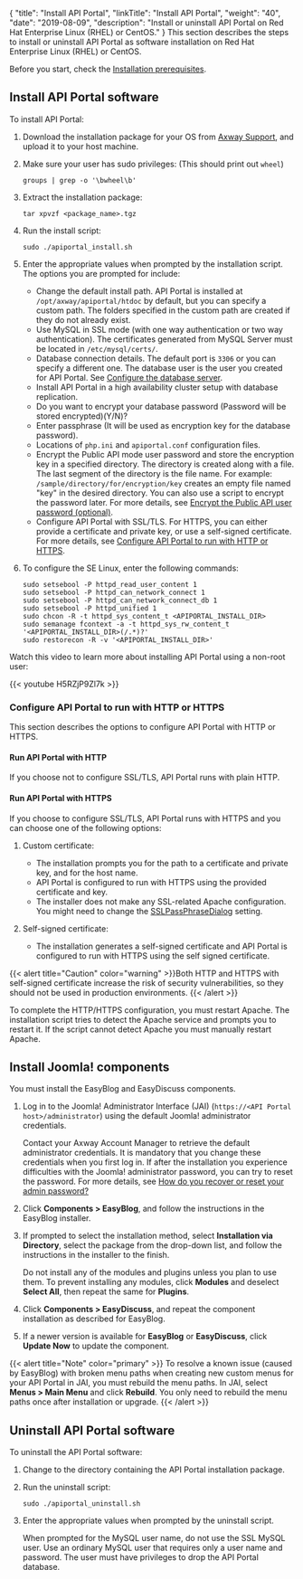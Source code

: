 {
"title": "Install API Portal",
  "linkTitle": "Install API Portal",
  "weight": "40",
  "date": "2019-08-09",
  "description": "Install or uninstall API Portal on Red Hat Enterprise Linux (RHEL) or CentOS."
}
This section describes the steps to install or uninstall API Portal as software installation on Red Hat Enterprise Linux (RHEL) or CentOS.

Before you start, check the [Installation prerequisites](/docs/apim_installation/apiportal_install/install_software_prereqs/).

## Install API Portal software

To install API Portal:

1. Download the installation package for your OS from [Axway Support](https://support.axway.com/), and upload it to your host machine.
2. Make sure your user has sudo privileges: (This should print out `wheel`)

   ```
   groups | grep -o '\bwheel\b'
   ```
3. Extract the installation package:

   ```
   tar xpvzf <package_name>.tgz
   ```
4. Run the install script:

   ```
   sudo ./apiportal_install.sh
   ```
5. Enter the appropriate values when prompted by the installation script. The options you are prompted for include:

   * Change the default install path. API Portal is installed at `/opt/axway/apiportal/htdoc` by default, but you can specify a custom path. The folders specified in the custom path are created if they do not already exist.
   * Use MySQL in SSL mode (with one way authentication or two way authentication). The certificates generated from MySQL Server must be located in `/etc/mysql/certs/`.
   * Database connection details. The default port is `3306` or you can specify a different one. The database user is the user you created for API Portal. See [Configure the database server](/docs/apim_installation/apiportal_install/install_software_configure_database/).
   * Install API Portal in a high availability cluster setup with database replication.
   * Do you want to encrypt your database password (Password will be stored encrypted)(Y/N)?
   * Enter passphrase (It will be used as encryption key for the database password).
   * Locations of `php.ini` and `apiportal.conf` configuration files.
   * Encrypt the Public API mode user password and store the encryption key in a specified directory. The directory is created along with a file. The last segment of the directory is the file name. For example: `/sample/directory/for/encryption/key` creates an empty file named "key" in the desired directory. You can also use a script to encrypt the password later. For more details, see [Encrypt the Public API user password (optional)](/docs/apim_installation/apiportal_install/upgrade_automatic/#encrypt-the-public-api-mode-user-password-optional).
   * Configure API Portal with SSL/TLS. For HTTPS, you can either provide a certificate and private key, or use a self-signed certificate. For more details, see [Configure API Portal to run with HTTP or HTTPS](#configure-api-portal-to-run-with-http-or-https).
6. To configure the SE Linux, enter the following commands:

   ```
   sudo setsebool -P httpd_read_user_content 1
   sudo setsebool -P httpd_can_network_connect 1
   sudo setsebool -P httpd_can_network_connect_db 1
   sudo setsebool -P httpd_unified 1
   sudo chcon -R -t httpd_sys_content_t <APIPORTAL_INSTALL_DIR>
   sudo semanage fcontext -a -t httpd_sys_rw_content_t '<APIPORTAL_INSTALL_DIR>(/.*)?'
   sudo restorecon -R -v '<APIPORTAL_INSTALL_DIR>'
   ```

Watch this video to learn more about installing API Portal using a non-root user:

{{< youtube H5RZjP9Zl7k >}}

### Configure API Portal to run with HTTP or HTTPS

This section describes the options to configure API Portal with HTTP or HTTPS.

#### Run API Portal with HTTP

If you choose not to configure SSL/TLS, API Portal runs with plain HTTP.

#### Run API Portal with HTTPS

If you choose to configure SSL/TLS, API Portal runs with HTTPS and you can choose one of the following options:

1. Custom certificate:

   * The installation prompts you for the path to a certificate and private key, and for the host name.
   * API Portal is configured to run with HTTPS using the provided certificate and key.
   * The installer does not make any SSL-related Apache configuration. You might need to change the [SSLPassPhraseDialog](https://httpd.apache.org/docs/current/mod/mod_ssl.html#sslpassphrasedialog) setting.
2. Self-signed certificate:

   * The installation generates a self-signed certificate and API Portal is configured to run with HTTPS using the self signed certificate.

{{< alert title="Caution" color="warning" >}}Both HTTP and HTTPS with self-signed certificate increase the risk of security vulnerabilities, so they should not be used in production environments.  {{< /alert >}}

To complete the HTTP/HTTPS configuration, you must restart Apache. The installation script tries to detect the Apache service and prompts you to restart it. If the script cannot detect Apache you must manually restart Apache.

## Install Joomla! components

You must install the EasyBlog and EasyDiscuss components.

1. Log in to the Joomla! Administrator Interface (JAI) (`https://<API Portal host>/administrator`) using the default Joomla! administrator credentials.

   Contact your Axway Account Manager to retrieve the default administrator credentials. It is mandatory that you change these credentials when you first log in. If after the installation you experience difficulties with the Joomla! administrator password, you can try to reset the password. For more details, see [How do you recover or reset your admin password?](https://docs.joomla.org/How_do_you_recover_or_reset_your_admin_password%3F)
2. Click **Components > EasyBlog**, and follow the instructions in the EasyBlog installer.
3. If prompted to select the installation method, select **Installation via Directory**, select the package from the drop-down list, and follow the instructions in the installer to the finish.

   Do not install any of the modules and plugins unless you plan to use them. To prevent installing any modules, click **Modules** and deselect **Select All**, then repeat the same for **Plugins**.
4. Click **Components > EasyDiscuss**, and repeat the component installation as described for EasyBlog.
5. If a newer version is available for **EasyBlog** or **EasyDiscuss**, click **Update Now** to update the component.

{{< alert title="Note" color="primary" >}} To resolve a known issue (caused by EasyBlog) with broken menu paths when creating new custom menus for your API Portal in JAI, you must rebuild the menu paths. In JAI, select **Menus > Main Menu** and click **Rebuild**. You only need to rebuild the menu paths once after installation or upgrade. {{< /alert >}}

## Uninstall API Portal software

To uninstall the API Portal software:

1. Change to the directory containing the API Portal installation package.
2. Run the uninstall script:

   ```
   sudo ./apiportal_uninstall.sh
   ```
3. Enter the appropriate values when prompted by the uninstall script.

   When prompted for the MySQL user name, do not use the SSL MySQL user. Use an ordinary MySQL user that requires only a user name and password. The user must have privileges to drop the API Portal database.